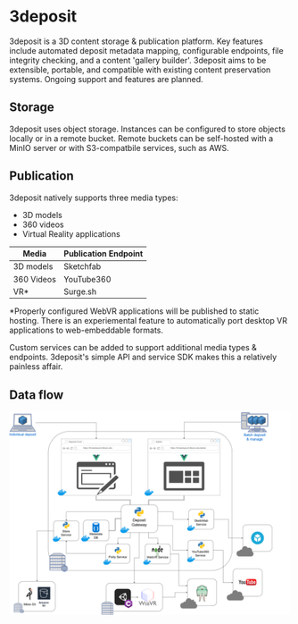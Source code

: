 # 3deposit #
3deposit is a 3D content storage & publication platform. Key features include automated deposit metadata mapping, configurable endpoints, file integrity checking, and a content 'gallery builder'. 3deposit aims to be extensible, portable, and compatible with existing content preservation systems. Ongoing support and features are planned. 

## Storage ##
3deposit uses object storage. Instances can be configured to store objects locally or in a remote bucket. Remote buckets can be self-hosted with a MinIO server or with S3-compatbile services, such as AWS. 

## Publication ##
3deposit natively supports three media types:
* 3D models 
* 360 videos
* Virtual Reality applications

Media  | Publication Endpoint
------------- | -------------
3D models  | Sketchfab
360 Videos  | YouTube360
VR* | Surge.sh

*Properly configured WebVR applications will be published to static hosting. There is an experiemental feature to automatically port desktop VR applications to web-embeddable formats. 

Custom services can be added to support additional media types & endpoints. 3deposit's simple API and service SDK makes this a relatively painless affair. 

## Data flow ##
![3deposit](./docs/3deposit-flow.png)